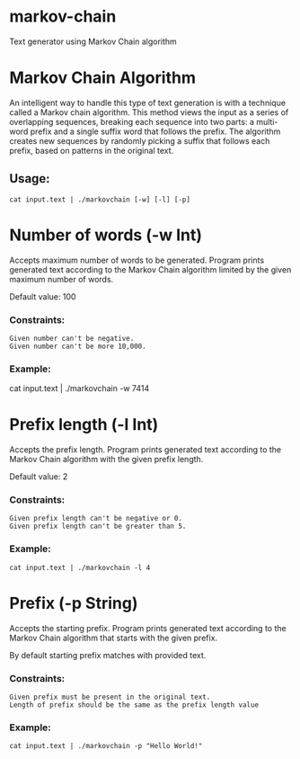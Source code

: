 # markov-chain

Text generator using Markov Chain algorithm

# Markov Chain Algorithm
An intelligent way to handle this type of text generation is with a technique called a Markov chain algorithm. This method views the input as a series of overlapping sequences, breaking each sequence into two parts: a multi-word prefix and a single suffix word that follows the prefix. The algorithm creates new sequences by randomly picking a suffix that follows each prefix, based on patterns in the original text.

## Usage:
    cat input.text | ./markovchain [-w] [-l] [-p]

# Number of words (-w Int)
Accepts maximum number of words to be generated. Program prints generated text according to the Markov Chain algorithm limited by the given maximum number of words.

Default value: 100

### Constraints:

    Given number can't be negative.
    Given number can't be more 10,000.

### Example:

cat input.text | ./markovchain -w 7414

# Prefix length (-l Int)
Accepts the prefix length. Program prints generated text according to the Markov Chain algorithm with the given prefix length.

Default value: 2

### Constraints:

    Given prefix length can't be negative or 0.
    Given prefix length can't be greater than 5.

### Example:

    cat input.text | ./markovchain -l 4

# Prefix (-p String)
Accepts the starting prefix. Program prints generated text according to the Markov Chain algorithm that starts with the given prefix.

By default starting prefix matches with provided text.

### Constraints:

    Given prefix must be present in the original text.
    Length of prefix should be the same as the prefix length value

### Example:

    cat input.text | ./markovchain -p "Hello World!"